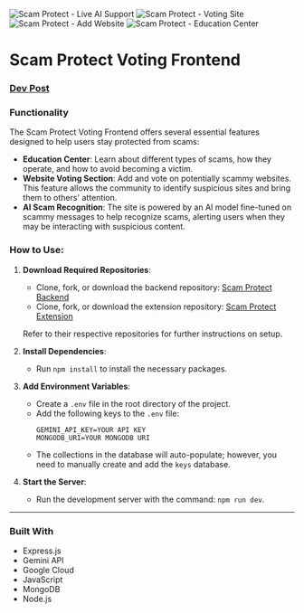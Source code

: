 ![Scam Protect - Live AI Support](https://d112y698adiu2z.cloudfront.net/photos/production/software_photos/003/077/442/datas/gallery.jpg)
![Scam Protect - Voting Site](https://d112y698adiu2z.cloudfront.net/photos/production/software_photos/003/077/278/datas/gallery.jpg)
![Scam Protect - Add Website](https://d112y698adiu2z.cloudfront.net/photos/production/software_photos/003/077/281/datas/original.png)
![Scam Protect - Education Center](https://d112y698adiu2z.cloudfront.net/photos/production/software_photos/003/077/274/datas/original.png)

# Scam Protect Voting Frontend

### [Dev Post](https://devpost.com/software/scam-protect?ref_content=my-projects-tab&ref_feature=my_projects)

### Functionality

The Scam Protect Voting Frontend offers several essential features designed to help users stay protected from scams:

- **Education Center**: Learn about different types of scams, how they operate, and how to avoid becoming a victim.
- **Website Voting Section**: Add and vote on potentially scammy websites. This feature allows the community to identify suspicious sites and bring them to others' attention.
- **AI Scam Recognition**: The site is powered by an AI model fine-tuned on scammy messages to help recognize scams, alerting users when they may be interacting with suspicious content.

### How to Use:

1. **Download Required Repositories**:

   - Clone, fork, or download the backend repository: [Scam Protect Backend](https://github.com/UmarRS/scam_prot_backend)
   - Clone, fork, or download the extension repository: [Scam Protect Extension](https://github.com/UmarRS/scam_prot)

   Refer to their respective repositories for further instructions on setup.

2. **Install Dependencies**:

   - Run `npm install` to install the necessary packages.

3. **Add Environment Variables**:

   - Create a `.env` file in the root directory of the project.
   - Add the following keys to the `.env` file:
     ```
     GEMINI_API_KEY=YOUR API KEY
     MONGODB_URI=YOUR MONGODB URI
     ```
   - The collections in the database will auto-populate; however, you need to manually create and add the `keys` database.

4. **Start the Server**:
   - Run the development server with the command: `npm run dev`.

---

### Built With

- Express.js
- Gemini API
- Google Cloud
- JavaScript
- MongoDB
- Node.js
